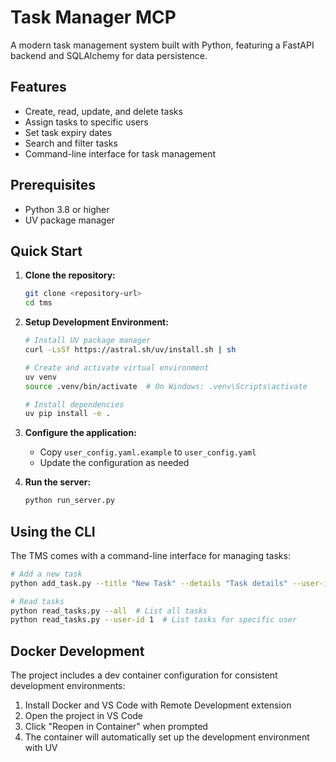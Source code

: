 # Task Manager MCP

A modern task management system built with Python, featuring a FastAPI backend and SQLAlchemy for data persistence.

## Features

- Create, read, update, and delete tasks
- Assign tasks to specific users
- Set task expiry dates
- Search and filter tasks
- Command-line interface for task management

## Prerequisites

- Python 3.8 or higher
- UV package manager

## Quick Start

1. **Clone the repository:**
   ```bash
   git clone <repository-url>
   cd tms
   ```

2. **Setup Development Environment:**
   ```bash
   # Install UV package manager
   curl -LsSf https://astral.sh/uv/install.sh | sh

   # Create and activate virtual environment
   uv venv
   source .venv/bin/activate  # On Windows: .venv\Scripts\activate

   # Install dependencies
   uv pip install -e .
   ```

3. **Configure the application:**
   - Copy `user_config.yaml.example` to `user_config.yaml`
   - Update the configuration as needed

4. **Run the server:**
   ```bash
   python run_server.py
   ```

## Using the CLI

The TMS comes with a command-line interface for managing tasks:

```bash
# Add a new task
python add_task.py --title "New Task" --details "Task details" --user-id 1

# Read tasks
python read_tasks.py --all  # List all tasks
python read_tasks.py --user-id 1  # List tasks for specific user
```

## Docker Development

The project includes a dev container configuration for consistent development environments:

1. Install Docker and VS Code with Remote Development extension
2. Open the project in VS Code
3. Click "Reopen in Container" when prompted
4. The container will automatically set up the development environment with UV